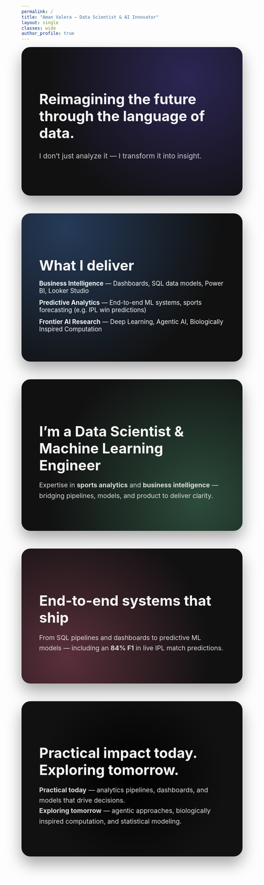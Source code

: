 ```yaml
---
permalink: /
title: "Aman Valera – Data Scientist & AI Innovator"
layout: single
classes: wide
author_profile: true
---
```


<style>
/* Hide page title (kept for SEO) */
.page-title,
h1.page__title,
header.page__header { display: none !important; }

/* Make sections fill the full content column */
.page__content {
  max-width: 100% !important;
  padding: 0 !important;
}

.page__inner-wrap {
  max-width: 100% !important;
  padding: 0 !important;
}

/* Section card base */
.section-card {
  background: #111; 
  color: #f5f5f5;
  padding: 4rem 3rem;
  border-radius: 24px;
  margin: 0 0 3rem 0;
  width: 100%;
  box-shadow: 0 20px 40px rgba(0,0,0,0.35);
}

/* Typography */
.section-card h1 {
  font-size: clamp(2.2rem, 4vw, 3.5rem);
  line-height: 1.2;
  margin-bottom: 1rem;
  font-weight: 700;
}

.section-card h2 {
  font-size: clamp(1.2rem, 2vw, 1.6rem);
  font-weight: 400;
  color: #ccc;
  margin-bottom: 2rem;
}

.section-card p {
  font-size: 1.1rem;
  line-height: 1.6;
  color: #ddd;
  max-width: 65ch;
}

.section-card ul {
  list-style: none;
  padding-left: 0;
}
.section-card li {
  margin: .75rem 0;
  font-size: 1.05rem;
}

/* Gradient variants */
.hero { background: radial-gradient(circle at 75% 20%, #2c2655 0%, transparent 70%) #111; }
.services { background: radial-gradient(circle at 20% 10%, #253b59 0%, transparent 70%) #111; }
.about { background: radial-gradient(circle at 80% 80%, #2c4c3b 0%, transparent 70%) #111; }
.impact { background: radial-gradient(circle at 20% 80%, #5a2f3b 0%, transparent 70%) #111; }
.focus { background: radial-gradient(circle at 50% 50%, #000 0%, transparent 70%) #111; }
</style>


<section class="section-card hero">
  <h1>Reimagining the future through the language of data.</h1>
  <h2>I don’t just analyze it — I transform it into insight.</h2>
</section>

<section class="section-card services">
  <h1>What I deliver</h1>
  <ul>
    <li><strong>Business Intelligence</strong> — Dashboards, SQL data models, Power BI, Looker Studio</li>
    <li><strong>Predictive Analytics</strong> — End-to-end ML systems, sports forecasting (e.g. IPL win predictions)</li>
    <li><strong>Frontier AI Research</strong> — Deep Learning, Agentic AI, Biologically Inspired Computation</li>
  </ul>
</section>

<section class="section-card about">
  <h1>I’m a Data Scientist & Machine Learning Engineer</h1>
  <p>Expertise in <strong>sports analytics</strong> and <strong>business intelligence</strong> — bridging pipelines, models, and product to deliver clarity.</p>
</section>

<section class="section-card impact">
  <h1>End-to-end systems that ship</h1>
  <p>From SQL pipelines and dashboards to predictive ML models — including an <strong>84% F1</strong> in live IPL match predictions.</p>
</section>

<section class="section-card focus">
  <h1>Practical impact today. Exploring tomorrow.</h1>
  <p><strong>Practical today</strong> — analytics pipelines, dashboards, and models that drive decisions.<br>
     <strong>Exploring tomorrow</strong> — agentic approaches, biologically inspired computation, and statistical modeling.</p>
</section>
